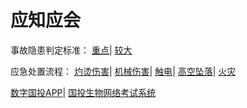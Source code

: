 # 应知应会

事故隐患判定标准：
[重点](zdsgyh.md)|
[较大](jdsgyh.md)

应急处置流程：
[灼烫伤害](yjcz_ztsh.md)|
[机械伤害](yjcz_jxsh.md)|
[触电](yjcz_cd.md)|
[高空坠落](yjcz_gkzl.md)|
[火灾](yjcz_hz.md)


[数字国投APP](https://newapp.sdic.com.cn)|
[国投生物网络考试系统](http://exam.gtswims.com)

